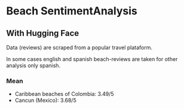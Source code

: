 # Beach SentimentAnalysis

## With Hugging Face 

Data (reviews) are scraped from a popular travel plataform.

In some cases english and spanish beach-reviews are taken for other analysis only spanish. 

### Mean
- Caribbean beaches of Colombia: 3.49/5
- Cancun (Mexico): 3.68/5

